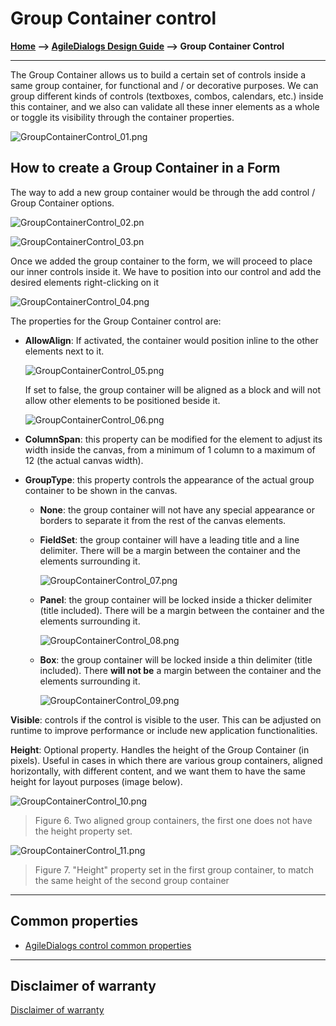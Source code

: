# Group Container control

**[Home](/) --> [AgileDialogs Design Guide](/guides/AgileDialogs-DesignGuide.md) --> Group Container Control**

---
The Group Container allows us to build a certain set of controls inside a same
group container, for functional and / or decorative purposes. We can group
different kinds of controls (textboxes, combos, calendars, etc.) inside this
container, and we also can validate all these inner elements as a whole or
toggle its visibility through the container properties.

![GroupContainerControl_01.png](../media/AgileDialogsDesignGuide/GroupContainerControl_01.png)

## How to create a Group Container in a Form

The way to add a new group container would be through the add control / Group
Container options.

![GroupContainerControl_02.pn](../media/AgileDialogsDesignGuide/GroupContainerControl_02.png)

![GroupContainerControl_03.pn](../media/AgileDialogsDesignGuide/GroupContainerControl_03.png)

Once we added the group container to the form, we will proceed to place our
inner controls inside it. We have to position into our control and add the
desired elements right-clicking on it

![GroupContainerControl_04.png](../media/AgileDialogsDesignGuide/GroupContainerControl_04.png)

The properties for the Group Container control are:

- **AllowAlign**:
    If activated, the container would position inline to the other elements next
    to it.

    ![GroupContainerControl_05.png](../media/AgileDialogsDesignGuide/GroupContainerControl_05.png)

    If set to false, the group container will be aligned as a block and will not
    allow other elements to be positioned beside it.

  ![GroupContainerControl_06.png](../media/AgileDialogsDesignGuide/GroupContainerControl_06.png)

- **ColumnSpan**: this property can be modified for the element to adjust its
    width inside the canvas, from a minimum of 1 column to a maximum of 12 (the
    actual canvas width).

- **GroupType**: this property controls the appearance of the actual group
    container to be shown in the canvas.

  - **None**: the group container will not have any special appearance or borders to
    separate it from the rest of the canvas elements.

  - **FieldSet**: the group container will have a leading title and a line
        delimiter. There will be a margin between the container and the elements
        surrounding it.

    ![GroupContainerControl_07.png](../media/AgileDialogsDesignGuide/GroupContainerControl_07.png)

  - **Panel**: the group container will be locked inside a thicker delimiter (title
    included). There will be a margin between the container and the elements
    surrounding it.

    ![GroupContainerControl_08.png](../media/AgileDialogsDesignGuide/GroupContainerControl_08.png)

  - **Box**: the group container will be locked inside a thin delimiter (title
    included). There **will not be** a margin between the container and the
    elements surrounding it.

    ![GroupContainerControl_09.png](../media/AgileDialogsDesignGuide/GroupContainerControl_09.png)

**Visible**: controls if the control is visible to the user. This can be
adjusted on runtime to improve performance or include new application
functionalities.

**Height**: Optional property. Handles the height of the Group Container (in
    pixels). Useful in cases in which there are various group containers,
    aligned horizontally, with different content, and we want them to have the
    same height for layout purposes (image below).

![GroupContainerControl_10.png](../media/AgileDialogsDesignGuide/GroupContainerControl_10.png)

> Figure 6. Two aligned group containers, the first one does not have the height property set.

![GroupContainerControl_11.png](../media/AgileDialogsDesignGuide/GroupContainerControl_11.png)

> Figure 7. "Height" property set in the first group container, to match the same
> height of the second group container

---

## Common properties

- [AgileDialogs control common properties](ControlCommonProperties.md)

---

## Disclaimer of warranty

[Disclaimer of warranty](DisclaimerOfWarranty.md)
